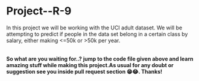 # Project--R-9

<table>

  In this project we will be working with the UCI adult dataset. 
  We will be attempting to predict if people in the data set belong in a certain class by salary, either making <=50k or >50k per year.<br/>
</table>

**So what are you waiting for..? jump to the code file given above and learn amazing stuff while making this project.As usual for any doubt or suggestion see you inside pull request section 😁😂. Thanks!**
